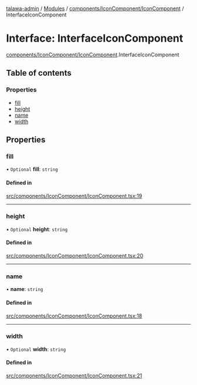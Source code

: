 [talawa-admin](../README.md) / [Modules](../modules.md) / [components/IconComponent/IconComponent](../modules/components_IconComponent_IconComponent.md) / InterfaceIconComponent

# Interface: InterfaceIconComponent

[components/IconComponent/IconComponent](../modules/components_IconComponent_IconComponent.md).InterfaceIconComponent

## Table of contents

### Properties

- [fill](components_IconComponent_IconComponent.InterfaceIconComponent.md#fill)
- [height](components_IconComponent_IconComponent.InterfaceIconComponent.md#height)
- [name](components_IconComponent_IconComponent.InterfaceIconComponent.md#name)
- [width](components_IconComponent_IconComponent.InterfaceIconComponent.md#width)

## Properties

### fill

• `Optional` **fill**: `string`

#### Defined in

[src/components/IconComponent/IconComponent.tsx:19](https://github.com/Anubhav-2003/talawa-admin/blob/971e20a/src/components/IconComponent/IconComponent.tsx#L19)

___

### height

• `Optional` **height**: `string`

#### Defined in

[src/components/IconComponent/IconComponent.tsx:20](https://github.com/Anubhav-2003/talawa-admin/blob/971e20a/src/components/IconComponent/IconComponent.tsx#L20)

___

### name

• **name**: `string`

#### Defined in

[src/components/IconComponent/IconComponent.tsx:18](https://github.com/Anubhav-2003/talawa-admin/blob/971e20a/src/components/IconComponent/IconComponent.tsx#L18)

___

### width

• `Optional` **width**: `string`

#### Defined in

[src/components/IconComponent/IconComponent.tsx:21](https://github.com/Anubhav-2003/talawa-admin/blob/971e20a/src/components/IconComponent/IconComponent.tsx#L21)
